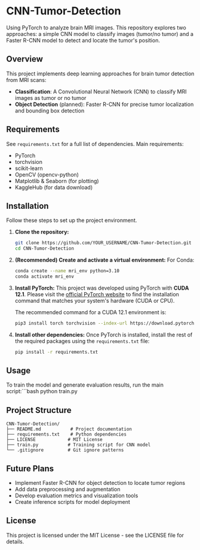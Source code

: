 # CNN-Tumor-Detection
Using PyTorch to analyze brain MRI images. This repository explores two approaches: a simple CNN model to classify images (tumor/no tumor) and a Faster R-CNN model to detect and locate the tumor's position.

## Overview
This project implements deep learning approaches for brain tumor detection from MRI scans:
- **Classification**: A Convolutional Neural Network (CNN) to classify MRI images as tumor or no tumor
- **Object Detection** (planned): Faster R-CNN for precise tumor localization and bounding box detection

## Requirements
See `requirements.txt` for a full list of dependencies. Main requirements:
- PyTorch
- torchvision
- scikit-learn
- OpenCV (opencv-python)
- Matplotlib & Seaborn (for plotting)
- KaggleHub (for data download)

## Installation
Follow these steps to set up the project environment.

1.  **Clone the repository:**
    ```bash
    git clone https://github.com/YOUR_USERNAME/CNN-Tumor-Detection.git
    cd CNN-Tumor-Detection
    ```

2.  **(Recommended) Create and activate a virtual environment:**
    For Conda:
    ```bash
    conda create --name mri_env python=3.10
    conda activate mri_env
    ```

3.  **Install PyTorch:**
    This project was developed using PyTorch with **CUDA 12.1**. Please visit the [official PyTorch website](https://pytorch.org/get-started/locally/) to find the installation command that matches your system's hardware (CUDA or CPU).

    The recommended command for a CUDA 12.1 environment is:
    ```bash
    pip3 install torch torchvision --index-url https://download.pytorch.org/whl/cu121
    ```

4.  **Install other dependencies:**
    Once PyTorch is installed, install the rest of the required packages using the `requirements.txt` file:
    ```bash
    pip install -r requirements.txt
    ```

## Usage

To train the model and generate evaluation results, run the main script:```bash
python train.py
## Project Structure
```
CNN-Tumor-Detection/
├── README.md           # Project documentation
├── requirements.txt    # Python dependencies
├── LICENSE            # MIT License
├── train.py           # Training script for CNN model
└── .gitignore         # Git ignore patterns
```

## Future Plans
- Implement Faster R-CNN for object detection to locate tumor regions
- Add data preprocessing and augmentation
- Develop evaluation metrics and visualization tools
- Create inference scripts for model deployment

## License
This project is licensed under the MIT License - see the LICENSE file for details.
